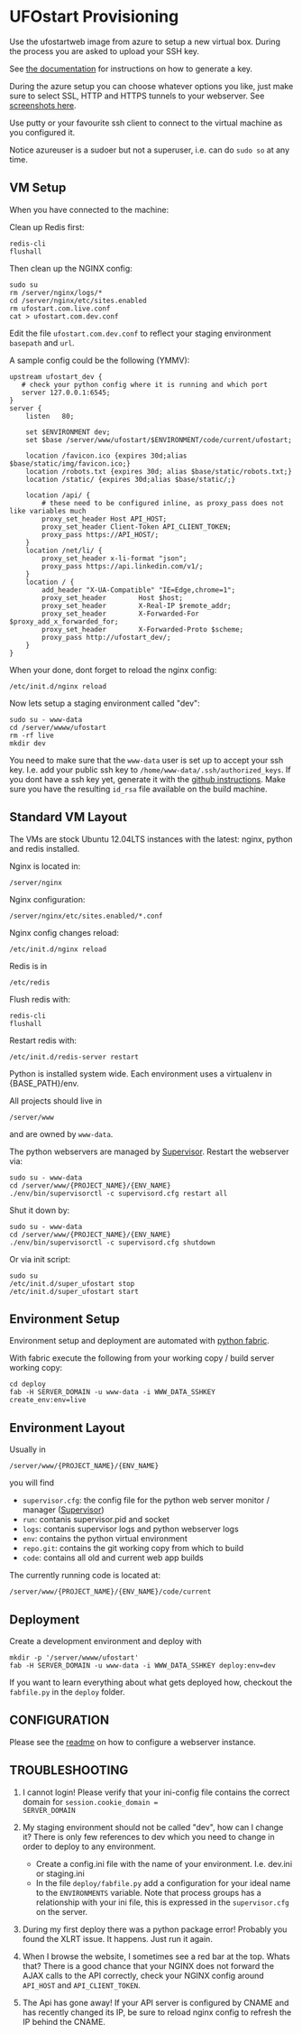 UFOstart Provisioning
=====================

Use the ufostartweb image from azure to setup a new virtual box. During the process you are asked to upload your SSH key.

See <a href="http://www.windowsazure.com/en-us/manage/linux/how-to-guides/ssh-into-linux/">the documentation</a> for instructions on how to generate a key.

During the azure setup you can choose whatever options you like, just make sure to select SSL, HTTP and HTTPS tunnels to your webserver. See <a href="AZURE.md">screenshots here</a>.

Use putty or your favourite ssh client to connect to the virtual machine as you configured it.

Notice azureuser is a sudoer but not a superuser, i.e. can do <code>sudo so</code> at any time.


VM Setup
--------

When you have connected to the machine:

Clean up Redis first:

    redis-cli
    flushall


Then clean up the NGINX config:

    sudo su
    rm /server/nginx/logs/*
    cd /server/nginx/etc/sites.enabled
    rm ufostart.com.live.conf
    cat > ufostart.com.dev.conf
  
  
Edit the file <code>ufostart.com.dev.conf</code> to reflect your staging environment <code>basepath</code> and <code>url</code>.

A sample config could be the following (YMMV):

    upstream ufostart_dev {
       # check your python config where it is running and which port
       server 127.0.0.1:6545;
    }
    server {
        listen   80;

        set $ENVIRONMENT dev;
        set $base /server/www/ufostart/$ENVIRONMENT/code/current/ufostart;

        location /favicon.ico {expires 30d;alias $base/static/img/favicon.ico;}
        location /robots.txt {expires 30d; alias $base/static/robots.txt;}
        location /static/ {expires 30d;alias $base/static/;}

        location /api/ {
            # these need to be configured inline, as proxy_pass does not like variables much
            proxy_set_header Host API_HOST;
            proxy_set_header Client-Token API_CLIENT_TOKEN;
            proxy_pass https://API_HOST/;
        }
        location /net/li/ {
            proxy_set_header x-li-format "json";
            proxy_pass https://api.linkedin.com/v1/;
        }
        location / {
            add_header "X-UA-Compatible" "IE=Edge,chrome=1";
            proxy_set_header        Host $host;
            proxy_set_header        X-Real-IP $remote_addr;
            proxy_set_header        X-Forwarded-For $proxy_add_x_forwarded_for;
            proxy_set_header        X-Forwarded-Proto $scheme;
            proxy_pass http://ufostart_dev/;
        }
    }

When your done, dont forget to reload the nginx config:

    /etc/init.d/nginx reload


Now lets setup a staging environment called "dev":

    sudo su - www-data
    cd /server/wwww/ufostart
    rm -rf live
    mkdir dev
    
You need to make sure that the <code>www-data</code> user is set up to accept your ssh key. 
I.e. add your public ssh key to <code>/home/www-data/.ssh/authorized_keys</code>.
If you dont have a ssh key yet, generate it with the <a href="https://help.github.com/articles/generating-ssh-keys">github instructions</a>. 
Make sure you have the resulting <code>id_rsa</code> file available on the build machine.


Standard VM Layout
------------------

The VMs are stock Ubuntu 12.04LTS instances with the latest: nginx, python and redis installed.

Nginx is located in:

    /server/nginx
    
Nginx configuration:

    /server/nginx/etc/sites.enabled/*.conf

Nginx config changes reload:

    /etc/init.d/nginx reload
  
  
Redis is in

    /etc/redis
  
Flush redis with:

    redis-cli
    flushall

Restart redis with:

    /etc/init.d/redis-server restart

Python is installed system wide. Each environment uses a virtualenv in {BASE_PATH}/env.


All projects should live in

    /server/www
  
and are owned by <code>www-data</code>.


The python webservers are managed by <a href="http://supervisord.org/">Supervisor</a>. Restart the webserver via:

    sudo su - www-data
    cd /server/www/{PROJECT_NAME}/{ENV_NAME}
    ./env/bin/supervisorctl -c supervisord.cfg restart all
    
Shut it down by: 

    sudo su - www-data
    cd /server/www/{PROJECT_NAME}/{ENV_NAME}
    ./env/bin/supervisorctl -c supervisord.cfg shutdown
    

Or via init script:

    sudo su
    /etc/init.d/super_ufostart stop
    /etc/init.d/super_ufostart start
    


Environment Setup
-----------------

Environment setup and deployment are automated with <a href="http://docs.fabfile.org/en/latest/">python fabric</a>.
    
With fabric execute the following from your working copy / build server working copy:

    cd deploy
    fab -H SERVER_DOMAIN -u www-data -i WWW_DATA_SSHKEY create_env:env=live

    
Environment Layout
-----------------

Usually in 

    /server/www/{PROJECT_NAME}/{ENV_NAME}
    
you will find

- <code>supervisor.cfg</code>: the config file for the python web server monitor / manager (<a href="http://supervisord.org/">Supervisor</a>)
- <code>run</code>: contanis supervisor.pid and socket
- <code>logs</code>: contanis supervisor logs and python webserver logs
- <code>env</code>: contains the python virtual environment
- <code>repo.git</code>: contains the git working copy from which to build
- <code>code</code>: contains all old and current web app builds

The currently running code is located at:

    /server/www/{PROJECT_NAME}/{ENV_NAME}/code/current

    

Deployment
----------
    
Create a development environment and deploy with

    mkdir -p '/server/wwww/ufostart'
    fab -H SERVER_DOMAIN -u www-data -i WWW_DATA_SSHKEY deploy:env=dev

    
If you want to learn everything about what gets deployed how, checkout the <code>fabfile.py</code> in the <code>deploy</code> folder.


CONFIGURATION
-------------

Please see the <a href="README.md">readme</a> on how to configure a webserver instance.


TROUBLESHOOTING
---------------

1. I cannot login!
    Please verify that your ini-config file contains the correct domain for <code>session.cookie_domain = SERVER_DOMAIN</code>

2. My staging environment should not be called "dev", how can I change it?
    There is only few references to dev which you need to change in order to deploy to any environment. 
    * Create a config.ini file with the name of your environment. I.e. dev.ini or staging.ini
    * In the file <code>deploy/fabfile.py</code> add a configuration for your ideal name to the <code>ENVIRONMENTS</code> variable. Note that process groups has a relationship with your ini file, this is expressed in the <code>supervisor.cfg</code> on the server.

3. During my first deploy there was a python package error!
    Probably you found the XLRT issue. It happens. Just run it again.

4. When I browse the website, I sometimes see a red bar at the top. Whats that?
    There is a good chance that your NGINX does not forward the AJAX calls to the API correctly, check your NGINX config around <code>API_HOST</code> and <code>API_CLIENT_TOKEN</code>.
    
    
5. The Api has gone away!
    If your API server is configured by CNAME and has recently changed its IP, be sure to reload nginx config to refresh the IP behind the CNAME.